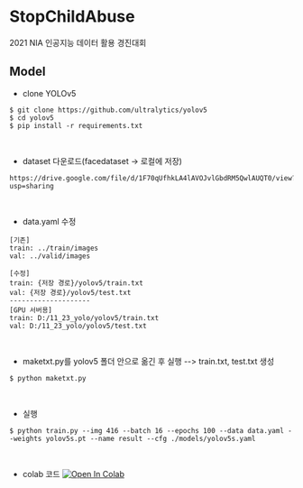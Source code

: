 ﻿# StopChildAbuse
2021 NIA 인공지능 데이터 활용 경진대회

## Model
- clone YOLOv5
```
$ git clone https://github.com/ultralytics/yolov5
$ cd yolov5
$ pip install -r requirements.txt
```
<br/>

- dataset 다운로드(facedataset -> 로컬에 저장)
```
https://drive.google.com/file/d/1F70qUfhkLA4lAVOJvlGbdRM5QwlAUQT0/view?usp=sharing
```
<br/>

- data.yaml 수정
```
[기존]
train: ../train/images
val: ../valid/images

[수정]
train: {저장 경로}/yolov5/train.txt
val: {저장 경로}/yolov5/test.txt
--------------------
[GPU 서버용]
train: D:/11_23_yolo/yolov5/train.txt
val: D:/11_23_yolo/yolov5/test.txt
```
<br/>

- maketxt.py를 yolov5 폴더 안으로 옮긴 후 실행 --> train.txt, test.txt 생성
```
$ python maketxt.py
```
<br/>

- 실행
```
$ python train.py --img 416 --batch 16 --epochs 100 --data data.yaml --weights yolov5s.pt --name result --cfg ./models/yolov5s.yaml
```
<br/>

- colab 코드
<a href="https://colab.research.google.com/drive/1KG4F5vutIZYqgilqLcp-M2rBSc6_onFM?userstoinvite=minjjung9642%40gmail.com&actionButton=1#scrollTo=tCPF38tIZ47g"><img src="https://colab.research.google.com/assets/colab-badge.svg" alt="Open In Colab"></a>

